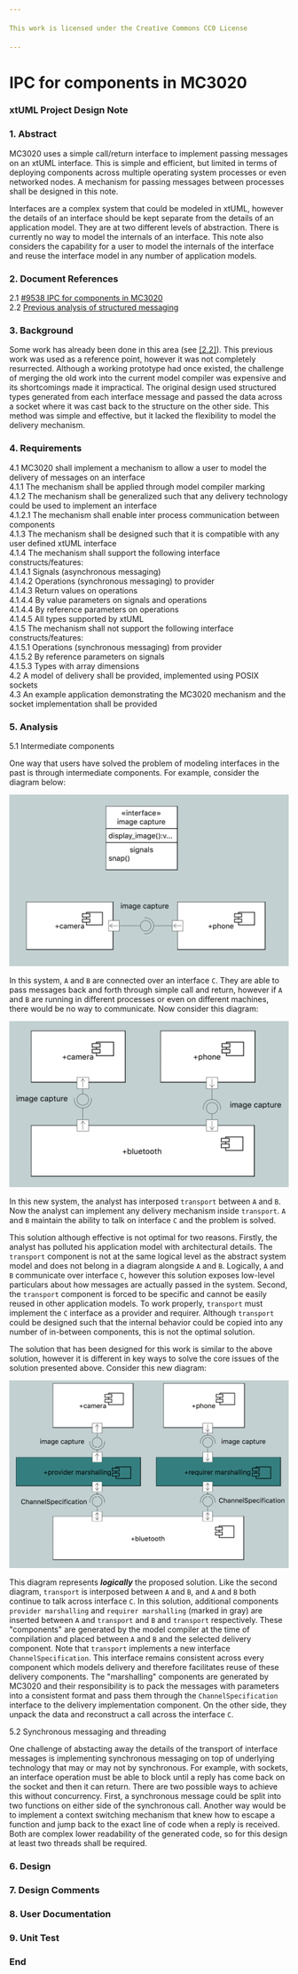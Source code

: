 ```yaml
---

This work is licensed under the Creative Commons CC0 License

---
```


# IPC for components in MC3020
### xtUML Project Design Note


### 1. Abstract

MC3020 uses a simple call/return interface to implement passing messages on an
xtUML interface. This is simple and efficient, but limited in terms of deploying
components across multiple operating system processes or even networked nodes. A
mechanism for passing messages between processes shall be designed in this note.

Interfaces are a complex system that could be modeled in xtUML, however the
details of an interface should be kept separate from the details of an
application model. They are at two different levels of abstraction. There is
currently no way to model the internals of an interface. This note also
considers the capability for a user to model the internals of the interface and
reuse the interface model in any number of application models.

### 2. Document References

<a id="2.1"></a>2.1 [#9538 IPC for components in MC3020](https://support.onefact.net/issues/9538)  
<a id="2.2"></a>2.2 [Previous analysis of structured messaging](https://github.com/cortlandstarrett/mc/blob/714_smsg/doc/notes/714_ipc.ant.md)  

### 3. Background

Some work has already been done in this area (see [[2.2]](#2.2)). This previous
work was used as a reference point, however it was not completely resurrected.
Although a working prototype had once existed, the challenge of merging the old
work into the current model compiler was expensive and its shortcomings made it
impractical. The original design used structured types generated from each
interface message and passed the data across a socket where it was cast back to
the structure on the other side. This method was simple and effective, but it
lacked the flexibility to model the delivery mechanism.

### 4. Requirements

4.1 MC3020 shall implement a mechanism to allow a user to model the delivery of
messages on an interface  
4.1.1 The mechanism shall be applied through model compiler marking  
4.1.2 The mechanism shall be generalized such that any delivery technology could
be used to implement an interface  
4.1.2.1 The mechanism shall enable inter process communication between
components  
4.1.3 The mechanism shall be designed such that it is compatible with any user
defined xtUML interface  
4.1.4 The mechanism shall support the following interface constructs/features:  
4.1.4.1 Signals (asynchronous messaging)  
4.1.4.2 Operations (synchronous messaging) to provider  
4.1.4.3 Return values on operations  
4.1.4.4 By value parameters on signals and operations  
4.1.4.4 By reference parameters on operations  
4.1.4.5 All types supported by xtUML  
4.1.5 The mechanism shall not support the following interface
constructs/features:  
4.1.5.1 Operations (synchronous messaging) from provider  
4.1.5.2 By reference parameters on signals  
4.1.5.3 Types with array dimensions  
4.2 A model of delivery shall be provided, implemented using POSIX sockets  
4.3 An example application demonstrating the MC3020 mechanism and the socket
implementation shall be provided  

### 5. Analysis

5.1 Intermediate components

One way that users have solved the problem of modeling interfaces in the past is
through intermediate components. For example, consider the diagram below:

![system1.png](system1.png)

In this system, `A` and `B` are connected over an interface `C`. They are able
to pass messages back and forth through simple call and return, however if `A`
and `B` are running in different processes or even on different machines, there
would be no way to communicate. Now consider this diagram:

![system2.png](system2.png)

In this new system, the analyst has interposed `transport` between `A` and `B`.
Now the analyst can implement any delivery mechanism inside `transport`. `A` and
`B` maintain the ability to talk on interface `C` and the problem is solved.

This solution although effective is not optimal for two reasons. Firstly, the
analyst has polluted his application model with architectural details. The
`transport` component is not at the same logical level as the abstract system
model and does not belong in a diagram alongside `A` and `B`. Logically, `A` and
`B` communicate over interface `C`, however this solution exposes low-level
particulars about how messages are actually passed in the system. Second, the
`transport` component is forced to be specific and cannot be easily reused in
other application models. To work properly, `transport` must implement the `C`
interface as a provider and requirer. Although `transport` could be designed
such that the internal behavior could be copied into any number of in-between
components, this is not the optimal solution.

The solution that has been designed for this work is similar to the above
solution, however it is different in key ways to solve the core issues of the
solution presented above. Consider this new diagram:

![system3.png](system3.png)

This diagram represents **_logically_** the proposed solution. Like the second
diagram, `transport` is interposed between `A` and `B`, and `A` and `B` both
continue to talk across interface `C`. In this solution, additional components
`provider marshalling` and `requirer marshalling` (marked in gray) are inserted
between `A` and `transport` and `B` and `transport` respectively. These
"components" are generated by the model compiler at the time of compilation and
placed between `A` and `B` and the selected delivery component. Note that
`transport` implements a new interface `ChannelSpecification`. This interface
remains consistent across every component which models delivery and therefore
facilitates reuse of these delivery components. The "marshalling" components are
generated by MC3020 and their responsibility is to pack the messages with
parameters into a consistent format and pass them through the
`ChannelSpecification` interface to the delivery implementation component. On
the other side, they unpack the data and reconstruct a call across the interface
`C`.

5.2 Synchronous messaging and threading

One challenge of abstacting away the details of the transport of interface
messages is implementing synchronous messaging on top of underlying technology
that may or may not by synchronous. For example, with sockets, an interface
operation must be able to block until a reply has come back on the socket and
then it can return. There are two possible ways to achieve this without
concurrency. First, a synchronous message could be split into two functions on
either side of the synchronous call. Another way would be to implement a context
switching mechanism that knew how to escape a function and jump back to the
exact line of code when a reply is received. Both are complex lower readability
of the generated code, so for this design at least two threads shall be
required.

### 6. Design

### 7. Design Comments

### 8. User Documentation

### 9. Unit Test

### End
